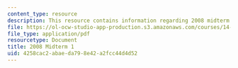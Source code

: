 ```yaml
---
content_type: resource
description: This resource contains information regarding 2008 midterm 1.
file: https://ol-ocw-studio-app-production.s3.amazonaws.com/courses/14-12-economic-applications-of-game-theory-fall-2012/4258cac2abaeda798e42a2fcc44d4d52_MIT14_12F12_midterm1_2008.pdf
file_type: application/pdf
resourcetype: Document
title: 2008 Midterm 1
uid: 4258cac2-abae-da79-8e42-a2fcc44d4d52
---
```

